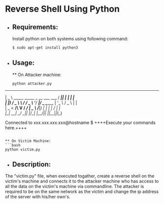 # Reverse Shell Using Python

* ## Requirements:
  Install python on both systems using following command:
  ```bash
  $ sudo apt-get install python3
  ```
  
* ## Usage:
  ** On Attacker machine:
  ```bash
  python attacker.py
 ____                                   ____  _          _ _    
|  _ \ _____   _____ _ __ ___  ___     / ___|| |__   ___| | |   
| |_) / _ \ \ / / _ \ '__/ __|/ _ \____\___ \| '_ \ / _ \ | |   
|  _ <  __/\ V /  __/ |  \__ \  __/_____|__) | | | |  __/ | |_  
|_| \_\___| \_/ \___|_|  |___/\___|    |____/|_| |_|\___|_|_(_)

Connected to xxx.xxx.xxx.xxx@hostname
$ ++++Execute your commands here.++++
  ```
  
  ** On Victim Machine:
  ```bash
  python victim.py
  ```
 
 * ## Description:
  The "victim.py" file, when executed togather, create a reverse shell 
  on the victim's machine and connects it to the attacker machine 
  who has access to all the data on the victim's machine via commandline.
  The attacker is required to be on the same network as the victim and 
  change the ip address of the server with his/her own's.
  
  

